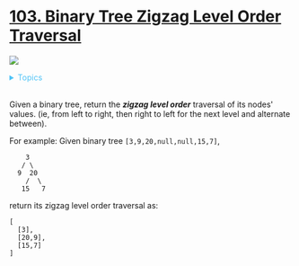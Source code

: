 # [103. Binary Tree Zigzag Level Order Traversal](https://leetcode.com/problems/binary-tree-zigzag-level-order-traversal/description/)

![](https://img.shields.io/badge/Difficulty-Medium-F8AF40.svg)

<details>
<summary style="color:#4FC3F7">Topics</summary>

* [`Stack`](https://leetcode.com/tag/stack/)
* [`Tree`](https://leetcode.com/tag/tree/)
* [`Breadth-first Search`](https://leetcode.com/tag/breadth-first-search/)

</details>
<br />


Given a binary tree, return the ***zigzag level order*** traversal of its nodes' values. (ie, from left to right, then right to left for the next level and alternate between).

For example:
Given binary tree `[3,9,20,null,null,15,7]`,

        3
       / \
      9  20
        /  \
       15   7

return its zigzag level order traversal as:

    [
      [3],
      [20,9],
      [15,7]
    ]